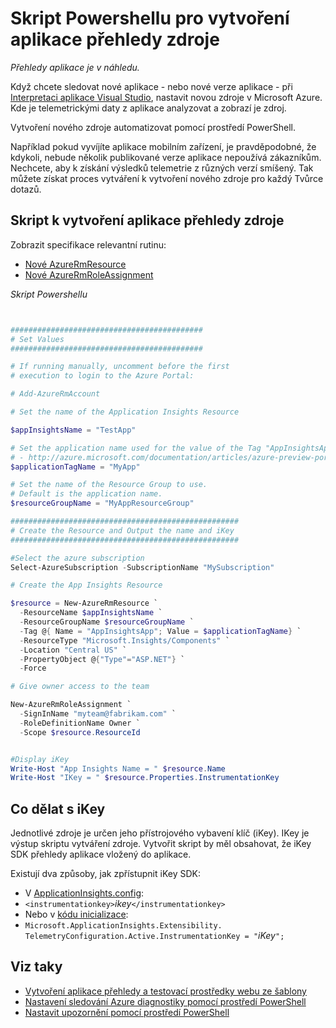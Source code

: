 <properties 
    pageTitle="Skript Powershellu pro vytvoření aplikace přehledy zdroje" 
    description="Automatizovat vytváření poštovních aplikace přehledy zdroje." 
    services="application-insights" 
    documentationCenter="windows"
    authors="alancameronwills" 
    manager="douge"/>

<tags 
    ms.service="application-insights" 
    ms.workload="tbd" 
    ms.tgt_pltfrm="ibiza" 
    ms.devlang="na" 
    ms.topic="article" 
    ms.date="02/19/2016" 
    ms.author="awills"/>

#  <a name="powershell-script-to-create-an-application-insights-resource"></a>Skript Powershellu pro vytvoření aplikace přehledy zdroje

*Přehledy aplikace je v náhledu.*

Když chcete sledovat nové aplikace - nebo nové verze aplikace - při [Interpretaci aplikace Visual Studio](https://azure.microsoft.com/services/application-insights/), nastavit novou zdroje v Microsoft Azure. Kde je telemetrickými daty z aplikace analyzovat a zobrazí je zdroj. 

Vytvoření nového zdroje automatizovat pomocí prostředí PowerShell.

Například pokud vyvíjíte aplikace mobilním zařízení, je pravděpodobné, že kdykoli, nebude několik publikované verze aplikace nepoužívá zákazníkům. Nechcete, aby k získání výsledků telemetrie z různých verzí smíšený. Tak můžete získat proces vytváření k vytvoření nového zdroje pro každý Tvůrce dotazů.

## <a name="script-to-create-an-application-insights-resource"></a>Skript k vytvoření aplikace přehledy zdroje

Zobrazit specifikace relevantní rutinu:

* [Nové AzureRmResource](https://msdn.microsoft.com/library/mt652510.aspx)
* [Nové AzureRmRoleAssignment](https://msdn.microsoft.com/library/mt678995.aspx)


*Skript Powershellu*  

```PowerShell


###########################################
# Set Values
###########################################

# If running manually, uncomment before the first 
# execution to login to the Azure Portal:

# Add-AzureRmAccount

# Set the name of the Application Insights Resource

$appInsightsName = "TestApp"

# Set the application name used for the value of the Tag "AppInsightsApp" 
# - http://azure.microsoft.com/documentation/articles/azure-preview-portal-using-tags/
$applicationTagName = "MyApp"

# Set the name of the Resource Group to use.  
# Default is the application name.
$resourceGroupName = "MyAppResourceGroup"

###################################################
# Create the Resource and Output the name and iKey
###################################################

#Select the azure subscription
Select-AzureSubscription -SubscriptionName "MySubscription"

# Create the App Insights Resource

$resource = New-AzureRmResource `
  -ResourceName $appInsightsName `
  -ResourceGroupName $resourceGroupName `
  -Tag @{ Name = "AppInsightsApp"; Value = $applicationTagName} `
  -ResourceType "Microsoft.Insights/Components" `
  -Location "Central US" `
  -PropertyObject @{"Type"="ASP.NET"} `
  -Force

# Give owner access to the team

New-AzureRmRoleAssignment `
  -SignInName "myteam@fabrikam.com" `
  -RoleDefinitionName Owner `
  -Scope $resource.ResourceId 


#Display iKey
Write-Host "App Insights Name = " $resource.Name
Write-Host "IKey = " $resource.Properties.InstrumentationKey

```

## <a name="what-to-do-with-the-ikey"></a>Co dělat s iKey

Jednotlivé zdroje je určen jeho přístrojového vybavení klíč (iKey). IKey je výstup skriptu vytváření zdroje. Vytvořit skript by měl obsahovat, že iKey SDK přehledy aplikace vložený do aplikace.

Existují dva způsoby, jak zpřístupnit iKey SDK:
  
* V [ApplicationInsights.config](app-insights-configuration-with-applicationinsights-config.md): 
 * `<instrumentationkey>`*ikey*`</instrumentationkey>`
* Nebo v [kódu inicializace](app-insights-api-custom-events-metrics.md): 
 * `Microsoft.ApplicationInsights.Extensibility.
    TelemetryConfiguration.Active.InstrumentationKey = "`*iKey*`";`



## <a name="see-also"></a>Viz taky

* [Vytvoření aplikace přehledy a testovací prostředky webu ze šablony](app-insights-powershell.md)
* [Nastavení sledování Azure diagnostiky pomocí prostředí PowerShell](app-insights-powershell-azure-diagnostics.md) 
* [Nastavit upozornění pomocí prostředí PowerShell](app-insights-powershell-alerts.md)

 